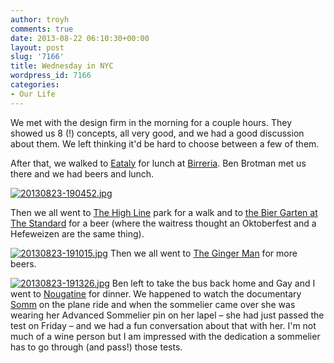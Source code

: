```yaml
---
author: troyh
comments: true
date: 2013-08-22 06:10:30+00:00
layout: post
slug: '7166'
title: Wednesday in NYC
wordpress_id: 7166
categories:
- Our Life
---
```


We met with the design firm in the morning for a couple hours. They showed us 8 (!) concepts, all very good, and we had a good discussion about them. We left thinking it'd be hard to choose between a few of them. 

After that, we walked to [Eataly](http://www.eataly.com/) for lunch at [Birreria](http://www.eataly.com/birreria/). Ben Brotman met us there and we had beers and lunch. 

  
  
[![20130823-190452.jpg](http://troyandgay.files.wordpress.com/2013/08/20130823-190452.jpg)](http://troyandgay.files.wordpress.com/2013/08/20130823-190452.jpg)

Then we all went to [The High Line](http://www.thehighline.org/) park for a walk and to [the Bier Garten at The Standard](http://standardhotels.com/high-line/food-drink/biergarten) for a beer (where the waitress thought an Oktoberfest and a Hefeweizen are the same thing). 

  
  
[![20130823-191015.jpg](http://troyandgay.files.wordpress.com/2013/08/20130823-191015.jpg)](http://troyandgay.files.wordpress.com/2013/08/20130823-191015.jpg)
Then we all went to [The Ginger Man](http://www.gingerman-ny.com/) for more beers. 


  
  
[![20130823-191326.jpg](http://troyandgay.files.wordpress.com/2013/08/20130823-191326.jpg)](http://troyandgay.files.wordpress.com/2013/08/20130823-191326.jpg)
Ben left to take the bus back home and Gay and I went to [Nougatine](http://www.jean-georgesrestaurant.com/mobile/jean-georges/about/nougatine-at-jean-georges/) for dinner. We happened to watch the documentary [Somm](http://www.rottentomatoes.com/mobile/m/somm/) on the plane ride and when the sommelier came over she was wearing her Advanced Sommelier pin on her lapel – she had just passed the test on Friday – and we had a fun conversation about that with her. I'm not much of a wine person but I am impressed with the dedication a sommelier has to go through (and pass!) those tests.
